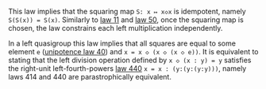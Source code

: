 This law implies that the squaring map `S: x ↦ x◇x` is idempotent, namely `S(S(x)) = S(x)`.  Similarly to [law 11](https://teorth.github.io/equational_theories/implications/?11) and [law 50](https://teorth.github.io/equational_theories/implications/?50), once the squaring map is chosen, the law constrains each left multiplication independently.

In a left quasigroup this law implies that all squares are equal to some element `e` ([unipotence law 40](https://teorth.github.io/equational_theories/implications/?40)) and `x = x ◇ (x ◇ (x ◇ e))`.  It is equivalent to stating that the left division operation defined by `x ◇ (x : y) = y` satisfies the right-unit left-fourth-powers [law 440](https://teorth.github.io/equational_theories/implications/?440) `x = x : (y:(y:(y:y)))`, namely laws 414 and 440 are parastrophically equivalent.
